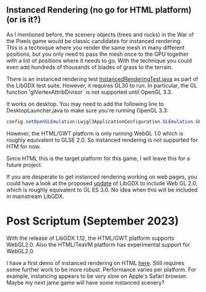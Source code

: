 ## Instanced Rendering (no go for HTML platform) (or is it?)

As I mentioned before, the scenery objects (trees and rocks) in the War of the Pixels game would be classic candidates for instanced rendering.  
This is a technique where you render the same mesh in many different positions, but you only need to pass the mesh once to the GPU together with a list of positions where it needs to go.
With the technique you could even add hundreds of thousands of blades of grass to the terrain.

There is an instanced rendering test [InstancedRenderingTest.java][1] as part of the LibGDX test suite.  However, it requires GL30 to run. In particular, the GL function 'glVertexAttribDivisor` is not supported until OpenGL 3.3.

It works on desktop. You may need to add the following line to DesktopLauncher.java to make sure you're running OpenGL 3.3:

```java
config.setOpenGLEmulation(Lwjgl3ApplicationConfiguration.GLEmulation.GL30, 3, 3);
```

However, the HTML/GWT platform is only running WebGL 1.0 which is roughly equivalent to GLSE 2.0.  So instanced rendering is not supported for HTM for now.

Since HTML this is the target platform for this game, I will leave this for a future project.

If you are desperate to get instanced rendering working on web pages, you could have a look at the proposed [update][2] of LibGDX to include Web GL 2.0, which is roughly equivalent to GL ES 3.0. No idea when this will be included in mainstream LibGDX. 


# Post Scriptum (September 2023)
With the release of LibGDX 1.12, the HTML/GWT platform supports WebGL2.0.  Also the HTML/TeaVM platform has experimental support for WebGL2.0. 

I have a first demo of instanced rendering on HTML [here][3]. Still requires some further work to be more robust. Performance varies per platform. For example, instancing appears to be very slow on Apple's Safari browser. Maybe my next jame game will have some instanced scenery?





[1]: https://github.com/libgdx/libgdx/blob/master/tests/gdx-tests/src/com/badlogic/gdx/tests/gles3/InstancedRenderingTest.java "InstancedRenderingTest.java"
[2]: https://github.com/libgdx/libgdx/pull/7037 "pull request to add WebGL 2.0"
[3]: https://monstrous-software.itch.io/corn-field "corn field demo"
